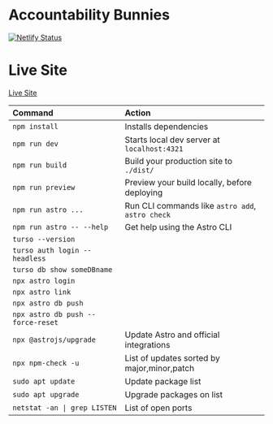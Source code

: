 # Accountability Bunnies

[![Netlify Status](https://api.netlify.com/api/v1/badges/7c8de534-ac34-40f4-be0b-e9bd0e8696d0/deploy-status)](https://app.netlify.com/sites/accountability-bunnies/deploys)

# Live Site

[Live Site](https://accountability-bunnies.netlify.app)

| Command                   | Action                                           |
| :------------------------ | :----------------------------------------------- |
| `npm install`             | Installs dependencies                            |
| `npm run dev`             | Starts local dev server at `localhost:4321`      |
| `npm run build`           | Build your production site to `./dist/`          |
| `npm run preview`         | Preview your build locally, before deploying     |
| `npm run astro ...`       | Run CLI commands like `astro add`, `astro check` |
| `npm run astro -- --help` | Get help using the Astro CLI                     |
|`turso --version`||
|`turso auth login --headless`||
|`turso db show someDBname`||
|`npx astro login`||
|`npx astro link`||
|`npx astro db push`||
|`npx astro db push --force-reset`||
|`npx @astrojs/upgrade`| Update Astro and official integrations |
|`npx npm-check -u`| List of updates sorted by major,minor,patch |
|`sudo apt update`|Update package list|
|`sudo apt upgrade`|Upgrade packages on list|
|`netstat -an \| grep LISTEN`| List of open ports |
